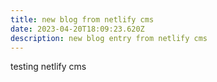 ```yaml
---
title: new blog from netlify cms
date: 2023-04-20T18:09:23.620Z
description: new blog entry from netlify cms
---
```

t﻿esting netlify cms